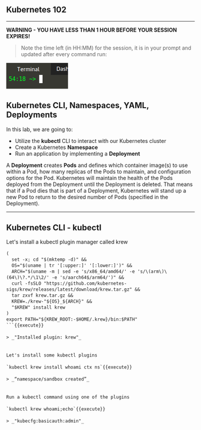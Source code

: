 ## Kubernetes 102

---

**WARNING - YOU HAVE LESS THAN 1 HOUR BEFORE YOUR SESSION EXPIRES!**

>Note the time left (in HH:MM) for the session, it is in your prompt and updated after every command run:

![Terminal Time Remaining](./assets/term-expire.png)

## Kubernetes CLI, Namespaces, YAML, Deployments

In this lab, we are going to:
- Utilize the **kubectl** CLI to interact with our Kubernetes cluster 
- Create a Kubernetes **Namespace**
- Run an application by implementing a **Deployment**

A **Deployment** creates **Pods** and defines which container image(s) to use within a Pod, how many replicas of the Pods to maintain, and configuration options for the Pod. 
Kubernetes will maintain the health of the Pods deployed from the Deployment until the Deployment is deleted. 
That means that if a Pod dies that is part of a Deployment, Kubernetes will stand up a new Pod to return to the desired number of Pods (specified in the Deployment). 

---

## Kubernetes CLI - kubectl

Let's install a kubectl plugin manager called krew

```
(
  set -x; cd "$(mktemp -d)" &&
  OS="$(uname | tr '[:upper:]' '[:lower:]')" &&
  ARCH="$(uname -m | sed -e 's/x86_64/amd64/' -e 's/\(arm\)\(64\)\?.*/\1\2/' -e 's/aarch64$/arm64/')" &&
  curl -fsSLO "https://github.com/kubernetes-sigs/krew/releases/latest/download/krew.tar.gz" &&
  tar zxvf krew.tar.gz &&
  KREW=./krew-"${OS}_${ARCH}" &&
  "$KREW" install krew
)
export PATH="${KREW_ROOT:-$HOME/.krew}/bin:$PATH"
```{{execute}}

> _"Installed plugin: krew"_


Let's install some kubectl plugins

`kubectl krew install whoami ctx ns`{{execute}}

> _“namespace/sandbox created”_


Run a kubectl command using one of the plugins

`kubectl krew whoami;echo`{{execute}}

> _"kubecfg:basicauth:admin"_
